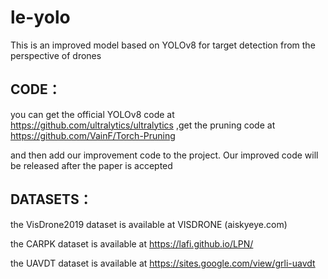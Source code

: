 # le-yolo
This is an improved model based on YOLOv8 for target detection from the perspective of drones

## CODE：
you can get the official  YOLOv8 code at https://github.com/ultralytics/ultralytics
,get the pruning code at https://github.com/VainF/Torch-Pruning

and then add our improvement code to the project.
Our improved code will be released after the paper is accepted

## DATASETS：

the VisDrone2019 dataset is available at VISDRONE (aiskyeye.com)

the CARPK dataset is available at https://lafi.github.io/LPN/

the UAVDT dataset is available at https://sites.google.com/view/grli-uavdt
